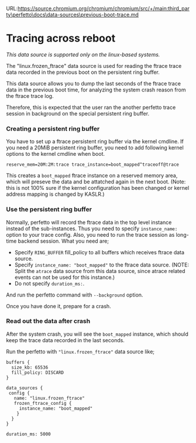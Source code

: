 URL:https://source.chromium.org/chromium/chromium/src/+/main:third_party\perfetto\docs\data-sources\previous-boot-trace.md
# Tracing across reboot

_This data source is supported only on the linux-based systems._

The "linux.frozen_ftrace" data source is used for reading the ftrace
trace data recorded in the previous boot on the persistent ring buffer.

This data source allows you to dump the last seconds of the ftrace
trace data in the previous boot time, for analyzing the system crash
reason from the ftrace trace log.

Therefore, this is expected that the user ran the another perfetto
trace session in background on the special persistent ring buffer.

### Creating a persistent ring buffer

You have to set up a ftrace persistent ring buffer via the kernel
cmdline. If you need a 20MiB persistent ring buffer, you need to
add following kernel options to the kernel cmdline when boot.

```
reserve_mem=20M:2M:trace trace_instance=boot_mapped^traceoff@trace
```

This creates a `boot_mapped` ftrace instance on a reserved memory area,
which will preseve the data and be attatched again in the next boot.
(Note: this is not 100% sure if the kernel configuration has been
 changed or kernel address mapping is changed by KASLR.)

### Use the persistent ring buffer

Normally, perfetto will record the ftrace data in the top level instance
instead of the sub-instances. Thus you need to specify `instance_name:`
option to your trace config. Also, you need to run the trace session as
long-time backend session. What you need are;

- Specify `RING_BUFFER` fill_policy to all buffers which receives ftrace
  data source.
- Specify `instance_name: "boot_mapped"` to the ftrace data source.
  (NOTE: Split the `atrace` data source from this data source, since
   atrace related events can not be used for this instance.)
- Do not specify `duration_ms:`.

And run the perfetto command with `--background` option.

Once you have done it, prepare for a crash.

### Read out the data after crash

After the system crash, you will see the `boot_mapped` instance, which
should keep the trace data recorded in the last seconds.

Run the perfetto with `"linux.frozen_ftrace"` data source like;

```
buffers {
  size_kb: 65536
  fill_policy: DISCARD
}

data_sources {
 config {
   name: "linux.frozen_ftrace"
   frozen_ftrace_config {
     instance_name: "boot_mapped"
    }
  }
}

duration_ms: 5000
```